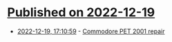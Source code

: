 # [Published on 2022-12-19](index.md)

* [2022-12-19, 17:10:59](https://news.ycombinator.com/item?id=34054566) - [Commodore PET 2001 repair](https://biosrhythm.com/?p=2224)
